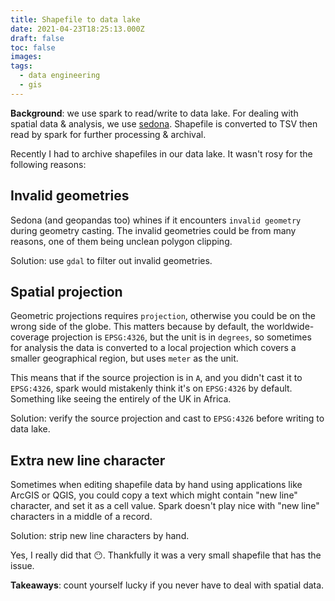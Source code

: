 ```yaml
---
title: Shapefile to data lake
date: 2021-04-23T18:25:13.000Z
draft: false
toc: false
images:
tags:
  - data engineering
  - gis
---
```



**Background**: we use spark to read/write to data lake. For dealing with spatial data & analysis, we use [sedona](http://sedona.apache.org). Shapefile is converted to TSV then read by spark for further processing & archival.

Recently I had to archive shapefiles in our data lake. It wasn't rosy for the following reasons:

## Invalid geometries

Sedona (and geopandas too) whines if it encounters `invalid geometry` during geometry casting. The invalid geometries could be from many reasons, one of them being unclean polygon clipping.

Solution: use `gdal` to filter out invalid geometries.

## Spatial projection

Geometric projections requires `projection`, otherwise you could be on the wrong side of the globe. This matters because by default, the worldwide-coverage projection is `EPSG:4326`, but the unit is in `degrees`, so sometimes for analysis the data is converted to a local projection which covers a smaller geographical region, but uses `meter` as the unit.

This means that if the source projection is in `A`, and you didn't cast it to `EPSG:4326`, spark would mistakenly think it's on `EPSG:4326` by default. Something like seeing the entirely of the UK in Africa.

Solution: verify the source projection and cast to `EPSG:4326` before writing to data lake.

## Extra new line character

Sometimes when editing shapefile data by hand using applications like ArcGIS or QGIS, you could copy a text which might contain "new line" character, and set it as a cell value. Spark doesn't play nice with "new line" characters in a middle of a record.

Solution: strip new line characters by hand.

Yes, I really did that 😶. Thankfully it was a very small shapefile that has the issue.

**Takeaways**: count yourself lucky if you never have to deal with spatial data.
